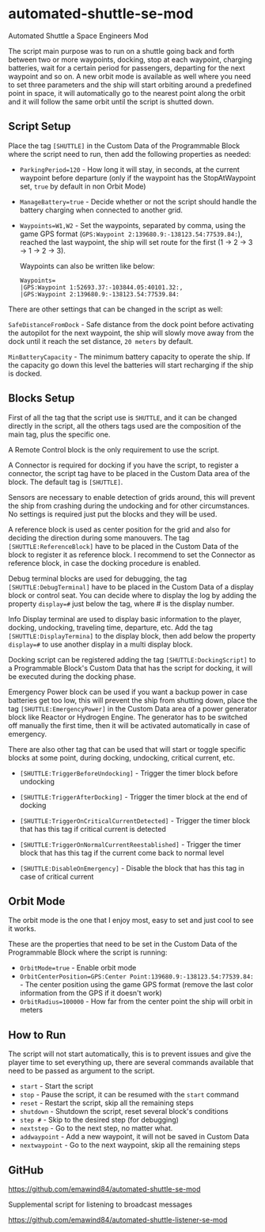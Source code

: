 # automated-shuttle-se-mod
Automated Shuttle a Space Engineers Mod

The script main purpose was to run on a shuttle going back and forth between two or more waypoints, docking, stop at each waypoint, charging batteries, wait for a certain period for passengers, departing for the next waypoint and so on. A new orbit mode is available as well where you need to set three parameters and the ship will start orbiting around a predefined point in space, it will automatically go to the nearest point along the orbit and it will follow the same orbit until the script is shutted down.

## Script Setup

Place the tag `[SHUTTLE]` in the Custom Data of the Programmable Block where the script need to run, then add the following properties as needed:

- `ParkingPeriod=120` - How long it will stay, in seconds, at the current waypoint before departure (only if the waypoint has the StopAtWaypoint set, `true` by default in non Orbit Mode)
- `ManageBattery=true` - Decide whether or not the script should handle the battery charging when connected to another grid.
- `Waypoints=W1,W2` - Set the waypoints, separated by comma, using the game GPS format (`GPS:Waypoint 2:139680.9:-138123.54:77539.84:`), reached the last waypoint, the ship will set route for the first (1 -> 2 -> 3 -> 1 -> 2 -> 3).

    Waypoints can also be written like below:

    ```
    Waypoints=
    |GPS:Waypoint 1:52693.37:-103844.05:40101.32:,
    |GPS:Waypoint 2:139680.9:-138123.54:77539.84:
    ```

There are other settings that can be changed in the script as well:

`SafeDistanceFromDock` - Safe distance from the dock point before activating the autopilot for the next waypoint, the ship will slowly move away from the dock until it reach the set distance, `20 meters` by default.

`MinBatteryCapacity` - The minimum battery capacity to operate the ship. If the capacity go down this level the batteries will start recharging if the ship is docked.

## Blocks Setup

First of all the tag that the script use is `SHUTTLE`, and it can be changed directly in the script, all the others tags used are the composition of the main tag, plus the specific one.

A Remote Control block is the only requirement to use the script.

A Connector is required for docking if you have the script, to register a connector, the script tag have to be placed in the Custom Data area of the block. The default tag is `[SHUTTLE]`.

Sensors are necessary to enable detection of grids around, this will prevent the ship from crashing during the undocking and for other circumstances. No settings is required just put the blocks and they will be used.

A reference block is used as center position for the grid and also for deciding the direction during some manouvers. The tag `[SHUTTLE:ReferenceBlock]` have to be placed in the Custom Data of the block to register it as reference block. I recommend to set the Connector as reference block, in case the docking procedure is enabled.

Debug terminal blocks are used for debugging, the tag `[SHUTTLE:DebugTerminal]` have to be placed in the Custom Data of a display block or control seat. You can decide where to display the log by adding the property `display=#` just below the tag, where # is the display number.

Info Display terminal are used to display basic information to the player, docking, undocking, traveling time, departure, etc.
Add the tag `[SHUTTLE:DisplayTermina]` to the display block, then add below the property `display=#` to use another display in a multi display block.

Docking script can be registered adding the tag `[SHUTTLE:DockingScript]` to a Programmable Block's Custom Data that has the script for docking, it will be executed during the docking phase.

Emergency Power block can be used if you want a backup power in case batteries get too low, this will prevent the ship from shutting down, place the tag `[SHUTTLE:EmergencyPower]` in the Custom Data area of a power generator block like Reactor or Hydrogen Engine. The generator has to be switched off manually the first time, then it will be activated automatically in case of emergency.

There are also other tag that can be used that will start or toggle specific blocks at some point, during docking, undocking, critical current, etc.

- `[SHUTTLE:TriggerBeforeUndocking]` - Trigger the timer block before undocking

- `[SHUTTLE:TriggerAfterDocking]` - Trigger the timer block at the end of docking

- `[SHUTTLE:TriggerOnCriticalCurrentDetected]` - Trigger the timer block that has this tag if critical current is detected

- `[SHUTTLE:TriggerOnNormalCurrentReestablished]` - Trigger the timer block that has this tag if the current come back to normal level

- `[SHUTTLE:DisableOnEmergency]` - Disable the block that has this tag in case of critical current

## Orbit Mode

The orbit mode is the one that I enjoy most, easy to set and just cool to see it works.

These are the properties that need to be set in the Custom Data of the Programmable Block where the script is running:

- `OrbitMode=true` - Enable orbit mode
- `OrbitCenterPosition=GPS:Center Point:139680.9:-138123.54:77539.84:` - The center position using the game GPS format (remove the last color information from the GPS if it doesn't work)
- `OrbitRadius=100000` - How far from the center point the ship will orbit in meters


## How to Run

The script will not start automatically, this is to prevent issues and give the player time to set everything up, there are several commands available that need to be passed as argument to the script.

- `start` - Start the script
- `stop` - Pause the script, it can be resumed with the `start` command
- `reset` - Restart the script, skip all the remaining steps
- `shutdown` - Shutdown the script, reset several block's conditions
- `step #` - Skip to the desired step (for debugging)
- `nextstep` - Go to the next step, no matter what.
- `addwaypoint` - Add a new waypoint, it will not be saved in Custom Data
- `nextwaypoint` - Go to the next waypoint, skip all the remaining steps

## GitHub

https://github.com/emawind84/automated-shuttle-se-mod


Supplemental script for listening to broadcast messages

https://github.com/emawind84/automated-shuttle-listener-se-mod